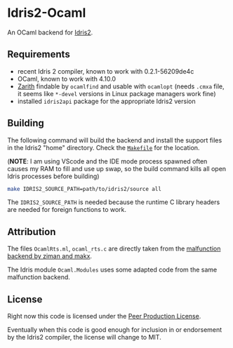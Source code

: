 # Idris2-Ocaml

An OCaml backend for [Idris2](https://github.com/idris-lang/Idris2).

## Requirements

- recent Idris 2 compiler, known to work with 0.2.1-56209de4c
- OCaml, known to work with 4.10.0
- [Zarith](https://github.com/ocaml/Zarith) findable by `ocamlfind` and usable with `ocamlopt` (needs `.cmxa` file, it seems like `*-devel` versions in Linux package managers work fine)
- installed `idris2api` package for the appropriate Idris2 version

## Building

The following command will build the backend and install the support files in the Idris2 "home" directory. Check the [`Makefile`](Makefile) for the location.

(**NOTE**: I am using VScode and the IDE mode process spawned often causes my RAM to fill and use up swap, so the build command kills all open Idris processes before building)

```bash
make IDRIS2_SOURCE_PATH=path/to/idris2/source all
```

The `IDRIS2_SOURCE_PATH` is needed because the runtime C library headers are needed for foreign functions to work.

## Attribution

The files `OcamlRts.ml`, `ocaml_rts.c` are directly taken from the [malfunction backend by ziman and makx](https://github.com/ziman/idris2-mlf).

The Idris module `Ocaml.Modules` uses some adapted code from the same malfunction backend.

## License

Right now this code is licensed under the [Peer Production License](https://wiki.p2pfoundation.net/Peer_Production_License).

Eventually when this code is good enough for inclusion in or endorsement by the Idris2 compiler, the license will change to MIT.
